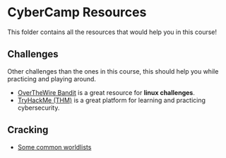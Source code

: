 # CyberCamp Resources
This folder contains all the resources that would help you in this course!


## Challenges
Other challenges than the ones in this course, this should help you while practicing and playing around.
- [OverTheWire Bandit](https://overthewire.org/wargames/bandit/) is a great resource for **linux challenges**.
- [TryHackMe (THM)](https://tryhackme.com/r/hacktivities/practice) is a great platform for learning and practicing cybersecurity.


## Cracking
- [Some common worldlists](/resources/worldlists)
